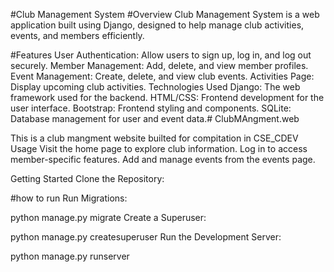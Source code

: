 #Club Management System
#Overview
Club Management System is a web application built using Django, designed to help manage club activities, events, and members efficiently.

#Features
User Authentication: Allow users to sign up, log in, and log out securely.
Member Management: Add, delete, and view member profiles.
Event Management: Create, delete, and view club events.
Activities Page: Display upcoming club activities.
Technologies Used
Django: The web framework used for the backend.
HTML/CSS: Frontend development for the user interface.
Bootstrap: Frontend styling and components.
SQLite: Database management for user and event data.# ClubMAngment.web

This is a club mangment website builted for compitation in CSE_CDEV
Usage
Visit the home page to explore club information.
Log in to access member-specific features.
Add and manage events from the events page.

Getting Started
Clone the Repository:



#how to run
Run Migrations:


python manage.py migrate
Create a Superuser:


python manage.py createsuperuser
Run the Development Server:


python manage.py runserver

